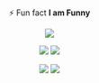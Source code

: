 <p align="center" > ⚡ Fun fact <b> I am Funny</b></p>


<div align="center" >
  
  ![](http://github-profile-summary-cards.vercel.app/api/cards/profile-details?username=abduazimkh&theme=transparent)

  ![](http://github-profile-summary-cards.vercel.app/api/cards/stats?username=abduazimkh&theme=transparent)
  ![](http://github-profile-summary-cards.vercel.app/api/cards/productive-time?username=abduazimkh&theme=transparent&utcOffset=8)
  
  ![](http://github-profile-summary-cards.vercel.app/api/cards/repos-per-language?username=abduazimkh&theme=transparent)
  ![](http://github-profile-summary-cards.vercel.app/api/cards/most-commit-language?username=abduazimkh&theme=transparent)
  
</div>
